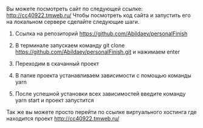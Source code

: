 Вы можете посмотреть сайт по следующей ссылке:   http://cc40922.tmweb.ru/
Чтобы посмотреть код сайта  и запустить его на локальном сервере сделайте следующие шаги.
1)	Ссылка на репозиторий  https://github.com/Abildaev/personalFinish
 
2)	В терминале запускаем команду git clone https://github.com/Abildaev/personalFinish.git
	и нажимаем enter
	 

3)	Переходим в скачанный проект
 
4)	В  папке проекта устанавливаем зависимости с помощью команды
yarn
 
  
5)	После успешной установки всех зависимостей введите команду yarn start и проект запустится
 
 
Так же вы можете просто перейти по ссылке виртуального хостинга где находится проект
http://cc40922.tmweb.ru/
